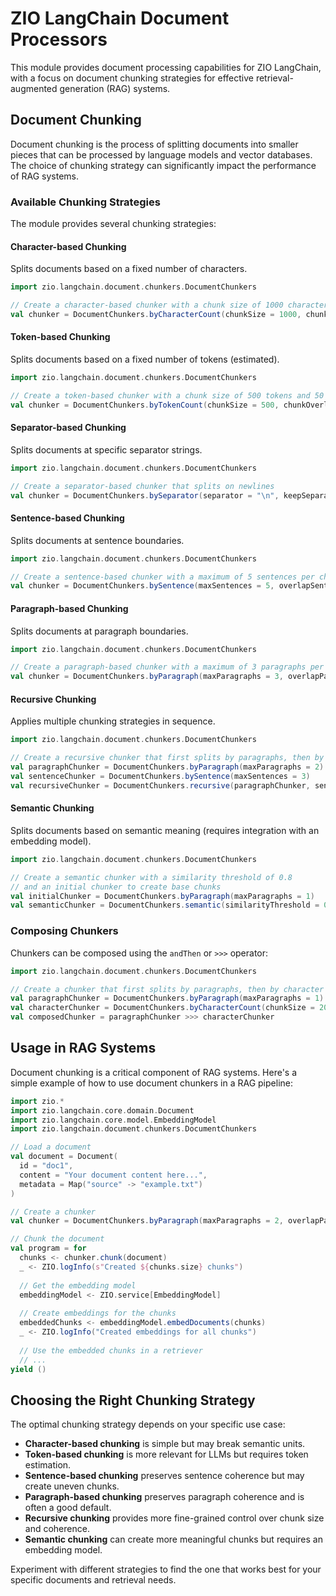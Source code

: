 # ZIO LangChain Document Processors

This module provides document processing capabilities for ZIO LangChain, with a focus on document chunking strategies for effective retrieval-augmented generation (RAG) systems.

## Document Chunking

Document chunking is the process of splitting documents into smaller pieces that can be processed by language models and vector databases. The choice of chunking strategy can significantly impact the performance of RAG systems.

### Available Chunking Strategies

The module provides several chunking strategies:

#### Character-based Chunking

Splits documents based on a fixed number of characters.

```scala
import zio.langchain.document.chunkers.DocumentChunkers

// Create a character-based chunker with a chunk size of 1000 characters and 200 characters overlap
val chunker = DocumentChunkers.byCharacterCount(chunkSize = 1000, chunkOverlap = 200)
```

#### Token-based Chunking

Splits documents based on a fixed number of tokens (estimated).

```scala
import zio.langchain.document.chunkers.DocumentChunkers

// Create a token-based chunker with a chunk size of 500 tokens and 50 tokens overlap
val chunker = DocumentChunkers.byTokenCount(chunkSize = 500, chunkOverlap = 50)
```

#### Separator-based Chunking

Splits documents at specific separator strings.

```scala
import zio.langchain.document.chunkers.DocumentChunkers

// Create a separator-based chunker that splits on newlines
val chunker = DocumentChunkers.bySeparator(separator = "\n", keepSeparator = false)
```

#### Sentence-based Chunking

Splits documents at sentence boundaries.

```scala
import zio.langchain.document.chunkers.DocumentChunkers

// Create a sentence-based chunker with a maximum of 5 sentences per chunk and 1 sentence overlap
val chunker = DocumentChunkers.bySentence(maxSentences = 5, overlapSentences = 1)
```

#### Paragraph-based Chunking

Splits documents at paragraph boundaries.

```scala
import zio.langchain.document.chunkers.DocumentChunkers

// Create a paragraph-based chunker with a maximum of 3 paragraphs per chunk and 1 paragraph overlap
val chunker = DocumentChunkers.byParagraph(maxParagraphs = 3, overlapParagraphs = 1)
```

#### Recursive Chunking

Applies multiple chunking strategies in sequence.

```scala
import zio.langchain.document.chunkers.DocumentChunkers

// Create a recursive chunker that first splits by paragraphs, then by sentences
val paragraphChunker = DocumentChunkers.byParagraph(maxParagraphs = 2)
val sentenceChunker = DocumentChunkers.bySentence(maxSentences = 3)
val recursiveChunker = DocumentChunkers.recursive(paragraphChunker, sentenceChunker)
```

#### Semantic Chunking

Splits documents based on semantic meaning (requires integration with an embedding model).

```scala
import zio.langchain.document.chunkers.DocumentChunkers

// Create a semantic chunker with a similarity threshold of 0.8
// and an initial chunker to create base chunks
val initialChunker = DocumentChunkers.byParagraph(maxParagraphs = 1)
val semanticChunker = DocumentChunkers.semantic(similarityThreshold = 0.8, initialChunker)
```

### Composing Chunkers

Chunkers can be composed using the `andThen` or `>>>` operator:

```scala
import zio.langchain.document.chunkers.DocumentChunkers

// Create a chunker that first splits by paragraphs, then by character count
val paragraphChunker = DocumentChunkers.byParagraph(maxParagraphs = 1)
val characterChunker = DocumentChunkers.byCharacterCount(chunkSize = 200)
val composedChunker = paragraphChunker >>> characterChunker
```

## Usage in RAG Systems

Document chunking is a critical component of RAG systems. Here's a simple example of how to use document chunkers in a RAG pipeline:

```scala
import zio.*
import zio.langchain.core.domain.Document
import zio.langchain.core.model.EmbeddingModel
import zio.langchain.document.chunkers.DocumentChunkers

// Load a document
val document = Document(
  id = "doc1",
  content = "Your document content here...",
  metadata = Map("source" -> "example.txt")
)

// Create a chunker
val chunker = DocumentChunkers.byParagraph(maxParagraphs = 2, overlapParagraphs = 1)

// Chunk the document
val program = for
  chunks <- chunker.chunk(document)
  _ <- ZIO.logInfo(s"Created ${chunks.size} chunks")
  
  // Get the embedding model
  embeddingModel <- ZIO.service[EmbeddingModel]
  
  // Create embeddings for the chunks
  embeddedChunks <- embeddingModel.embedDocuments(chunks)
  _ <- ZIO.logInfo("Created embeddings for all chunks")
  
  // Use the embedded chunks in a retriever
  // ...
yield ()
```

## Choosing the Right Chunking Strategy

The optimal chunking strategy depends on your specific use case:

- **Character-based chunking** is simple but may break semantic units.
- **Token-based chunking** is more relevant for LLMs but requires token estimation.
- **Sentence-based chunking** preserves sentence coherence but may create uneven chunks.
- **Paragraph-based chunking** preserves paragraph coherence and is often a good default.
- **Recursive chunking** provides more fine-grained control over chunk size and coherence.
- **Semantic chunking** can create more meaningful chunks but requires an embedding model.

Experiment with different strategies to find the one that works best for your specific documents and retrieval needs.